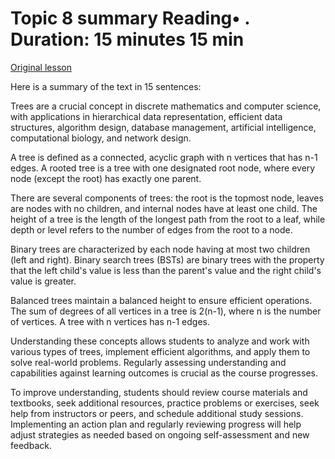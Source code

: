 # Topic 8 summary Reading• . Duration: 15 minutes 15 min

[Original lesson](https://www.coursera.org/learn/uol-discrete-mathematics/supplement/3rT20/topic-8-summary)

Here is a summary of the text in 15 sentences:

Trees are a crucial concept in discrete mathematics and computer science, with applications in hierarchical data representation, efficient data structures, algorithm design, database management, artificial intelligence, computational biology, and network design.

A tree is defined as a connected, acyclic graph with n vertices that has n-1 edges. A rooted tree is a tree with one designated root node, where every node (except the root) has exactly one parent.

There are several components of trees: the root is the topmost node, leaves are nodes with no children, and internal nodes have at least one child. The height of a tree is the length of the longest path from the root to a leaf, while depth or level refers to the number of edges from the root to a node.

Binary trees are characterized by each node having at most two children (left and right). Binary search trees (BSTs) are binary trees with the property that the left child's value is less than the parent's value and the right child's value is greater.

Balanced trees maintain a balanced height to ensure efficient operations. The sum of degrees of all vertices in a tree is 2(n-1), where n is the number of vertices. A tree with n vertices has n-1 edges.

Understanding these concepts allows students to analyze and work with various types of trees, implement efficient algorithms, and apply them to solve real-world problems. Regularly assessing understanding and capabilities against learning outcomes is crucial as the course progresses.

To improve understanding, students should review course materials and textbooks, seek additional resources, practice problems or exercises, seek help from instructors or peers, and schedule additional study sessions. Implementing an action plan and regularly reviewing progress will help adjust strategies as needed based on ongoing self-assessment and new feedback.

